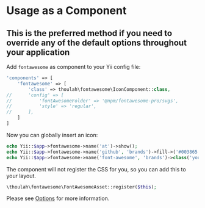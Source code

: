 # Usage as a Component

## This is the preferred method if you need to override any of the default options throughout your application

Add `fontawesome` as component to your Yii config file:
```php
'components' => [
	'fontawesome' => [
		'class' => thoulah\fontawesome\IconComponent::class,
//		'config' => [
//			'fontAwesomeFolder' => '@npm/fontawesome-pro/svgs',
//			'style' => 'regular',
//		],
	]
]
```

Now you can globally insert an icon:
```php
echo Yii::$app->fontawesome->name('at')->show();
echo Yii::$app->fontawesome->name('github', 'brands')->fill->('#003865')->show();
echo Yii::$app->fontawesome->name('font-awesome', 'brands')->class('yourClass')->show();
```

The component will not register the CSS for you, so you can add this to your layout.
```php
\thoulah\fontawesome\FontAwesomeAsset::register($this);
```

Please see [Options](options.md) for more information.
